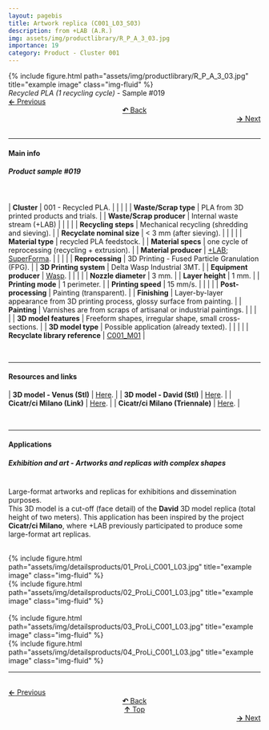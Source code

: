 ```yaml
---
layout: pagebis
title: Artwork replica (C001_L03_S03)
description: from +LAB (A.R.)
img: assets/img/productlibrary/R_P_A_3_03.jpg
importance: 19
category: Product - Cluster 001
---
```

<div class="row">
    <div class="col-sm mt-3 mt-md-0">
        {% include figure.html path="assets/img/productlibrary/R_P_A_3_03.jpg" title="example image" class="img-fluid" %}
    </div>
</div>
<div class="caption">
    <i>Recycled PLA (1 recycling cycle)</i> - Sample #019
</div>

<div class="row justify-content-sm-center">
    <div class="col-sm-4 mt-3 mt-md-0" style="text-align:left">
  <a href="/projects/ProLi_C001_L03_S02/" target="_self"><b>←</b> Previous</a>
    </div>
    <div class="col-sm-4 mt-3 mt-md-0" style="text-align:center">
  <a href="/productlibrary/" target="_self"><b>↶</b> Back</a>
    </div>
    <div class="col-sm-4 mt-3 mt-md-0" style="text-align:right">
        <td align="right"><a href="/projects/ProLi_C001_L04_S01/" target="_self"><b>→</b> Next</a></td>
    </div>
</div>
<br>

<hr>
<h4><b>Main info</b></h4>
<h5>Product sample #019</h5>
<br>

| <b>Cluster</b>       | 001 - Recycled PLA. |
|    |     |
| <b>Waste/Scrap type</b>       | PLA from 3D printed products and trials.     |
| <b>Waste/Scrap producer</b>    | Internal waste stream (+LAB)      |
|    |     |
| <b>Recycling steps</b>      | Mechanical recycling (shredding and sieving).     |
| <b>Recyclate nominal size</b>       | < 3 mm (after sieving).    |
|    |     |
| <b>Material type</b>      | recycled PLA feedstock. |
| <b>Material specs</b>       | one cycle of reprocessing (recycling + extrusion).    |
| <b>Material producer</b>   | [+LAB](piulab.it); [SuperForma](https://superforma.xyz/).    |
|    |     |
| <b>Reprocessing</b>      | 3D Printing - Fused Particle Granulation (FPG). |
| <b>3D Printing system</b>      | Delta Wasp Industrial 3MT.    |
| <b>Equipment producer</b>   | [Wasp](https://www.3dwasp.com/).   |
|    |     |
| <b>Nozzle diameter</b>      | 3 mm. |
| <b>Layer height</b>      | 1 mm.    |
| <b>Printing mode</b>   | 1 perimeter.   |
| <b>Printing speed</b>   | 15 mm/s.  |
|    |     |
| <b>Post-processing</b>   | Painting (transparent).    |
| <b>Finishing</b>      | Layer-by-layer appearance from 3D printing process, glossy surface from painting.    |
| <b>Painting</b>    | Varnishes are from scraps of artisanal or industrial paintings.   |
|    |     |
| <b>3D model features</b>      | Freeform shapes, irregular shape, small cross-sections.    |
| <b>3D model type</b>      | Possible application (already texted).    |
|    |     |
| <b>Recyclate library reference</b>    | <a href="/projects/RecLi_C001_M01/" target="_blank">C001_M01</a>     |

<br>
<hr>
<h4><b>Resources and links</b></h4>

| <b>3D model - Venus (Stl)</b>       | [Here](https://www.thingiverse.com/thing:1892710).   |
| <b>3D model - David (Stl)</b>       | [Here](https://www.thingiverse.com/thing:502967).   |
| <b>Cicatr/ci Milano (Link)</b>  | [Here](https://lartediripartire.com/about/).    |
| <b>Cicatr/ci Milano (Triennale)</b>  | [Here](https://triennale.org/eventi/cicatrci-milano).    |

<br>
<hr>
<h4><b>Applications</b></h4>
<h5>Exhibition and art - Artworks and replicas with complex shapes</h5>

<br>Large-format artworks and replicas for exhibitions and dissemination purposes.
<br>This 3D model is a cut-off (face detail) of the <b>David</b> 3D model replica (total height of two meters). This application has been inspired by the project <b>Cicatr/ci Milano</b>, where +LAB previously participated to produce some large-format art replicas.

<br>
<div class="row justify-content-sm-center">
    <div class="col-sm-8 mt-3 mt-md-0">
        {% include figure.html path="assets/img/detailsproducts/01_ProLi_C001_L03.jpg" title="example image" class="img-fluid" %}
    </div>
    <div class="col-sm-4 mt-3 mt-md-0">
        {% include figure.html path="assets/img/detailsproducts/02_ProLi_C001_L03.jpg" title="example image" class="img-fluid" %}
    </div>
</div>
<br>
<div class="row justify-content-sm-center">
  <div class="col-sm-4 mt-3 mt-md-0">
    {% include figure.html path="assets/img/detailsproducts/03_ProLi_C001_L03.jpg" title="example image" class="img-fluid" %}
    </div>
    <div class="col-sm-8 mt-3 mt-md-0">
        {% include figure.html path="assets/img/detailsproducts/04_ProLi_C001_L03.jpg" title="example image" class="img-fluid" %}
    </div>
</div>
<hr>

<br>
<div class="row justify-content-sm-center">
    <div class="col-sm-3 mt-3 mt-md-0" style="text-align:left">
  <a href="/projects/ProLi_C001_L03_S02/" target="_self"><b>←</b> Previous</a>
    </div>
    <div class="col-sm-3 mt-3 mt-md-0" style="text-align:center">
  <a href="/productlibrary/" target="_self"><b>↶</b> Back</a>
    </div>
    <div class="col-sm-3 mt-3 mt-md-0" style="text-align:center">
  <a href="#" target="_self"><b>↑</b> Top</a>
    </div>
    <div class="col-sm-3 mt-3 mt-md-0" style="text-align:right">
        <td align="right"><a href="/projects/ProLi_C001_L04_S01/" target="_self"><b>→</b> Next</a></td>
    </div>
</div>
